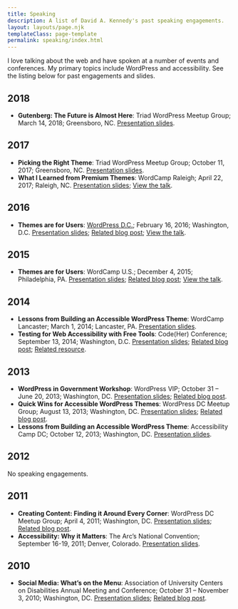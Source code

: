 ```yaml
---
title: Speaking
description: A list of David A. Kennedy's past speaking engagements.
layout: layouts/page.njk
templateClass: page-template
permalink: speaking/index.html
---
```


I love talking about the web and have spoken at a number of events and conferences. My primary topics include WordPress and accessibility. See the listing below for past engagements and slides.

## 2018

  * **Gutenberg: The Future is Almost Here**: Triad WordPress Meetup Group; March 14, 2018; Greensboro, NC. [Presentation slides](https://davidakennedy.github.io/gutenberg-the-future-is-almost-here/).

## 2017

  * **Picking the Right Theme**: Triad WordPress Meetup Group; October 11, 2017; Greensboro, NC. [Presentation slides](/assets/talks/pickingtherighttheme.pdf).
  * **What I Learned from Premium Themes**: WordCamp Raleigh; April 22, 2017; Raleigh, NC. [Presentation slides](/assets/talks/2017/04/wcral2017.pdf); [View the talk](https://wordpress.tv/2017/06/22/david-a-kennedy-what-ive-learned-from-premium-themes/).

## 2016

  * **Themes are for Users**: [WordPress D.C.](http://www.meetup.com/wordpressdc/events/228263492/); February 16, 2016; Washington, D.C. [Presentation slides](/assets/talks/themesareforusersv3.pdf); [Related blog post](/blog/themes-are-for-users/); [View the talk](https://www.youtube.com/watch?v=55TIKZhFD2Y).

## 2015

  * **Themes are for Users**: WordCamp U.S.; December 4, 2015; Philadelphia, PA. [Presentation slides](/assets/talks/themesareforusersv3.pdf); [Related blog post](/blog/themes-are-for-users/); [View the talk](http://wordpress.tv/2015/12/09/david-kennedy-themes-are-for-users/).

## 2014

  * **Lessons from Building an Accessible WordPress Theme**: WordCamp Lancaster; March 1, 2014; Lancaster, PA. [Presentation slides](http://davidakennedy.github.io/wclc2014/).
  * **Testing for Web Accessibility with Free Tools**: Code(Her) Conference; September 13, 2014; Washington, D.C. [Presentation slides](http://davidakennedy.github.io/codeher2014/); [Related blog post](/blog/a-workflow-for-testing-web-accessibility-with-free-tools/); [Related resource](http://a11y.me/).

## 2013

  * **WordPress in Government Workshop**: WordPress VIP; October 31 &#8211; June 20, 2013; Washington, DC. [Presentation slides](https://drive.google.com/file/d/0B7sxizr7YLygSzQ0cWRGT0puQ00/edit?usp=sharing); [Related blog post](http://vip.wordpress.com/2013/07/12/consumer-finance-protection-bureau/).
  * **Quick Wins for Accessible WordPress Themes**: WordPress DC Meetup Group; August 13, 2013; Washington, DC. [Presentation slides](http://davidakennedy.github.io/quick-wins-for-accessible-wordpress-themes/); [Related blog post](http://www.meetup.com/wordpressdc/events/129111132/).
  * **Lessons from Building an Accessible WordPress Theme**: Accessibility Camp DC; October 12, 2013; Washington, DC. [Presentation slides](http://davidakennedy.github.io/lessons-from-building-an-accessible-wordpress-theme/).

## 2012

No speaking engagements.

## 2011

  * **Creating Content: Finding it Around Every Corner**: WordPress DC Meetup Group; April 4, 2011; Washington, DC. [Presentation slides](/assets/talks/Creating-Content-Finding-It-Around-Every-Corner.pptx); [Related blog post](/blog/creating-content-finding-it-around-every-corner/).
  * **Accessibility: Why it Matters**: The Arc&#8217;s National Convention; September 16-19, 2011; Denver, Colorado. [Presentation slides](/assets/talks/the-arc-accessibility-convention2011-presentation_.pptx).

## 2010

  * **Social Media: What&#8217;s on the Menu**: Association of University Centers on Disabilities Annual Meeting and Conference; October 31 &#8211; November 3, 2010; Washington, DC. [Presentation slides](/assets/talks/Social-Media-Whats-on-the-Menu.pptx); [Related blog post](/blog/social-media-whats-on-the-menu/).
